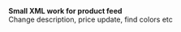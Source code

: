 <img alt="" src="https://cdn.shopify.com/s/files/1/0675/6928/7480/files/75.png?v=1668132496" style="float:right" />
<b>Small XML work for product feed<br/></b>
Change description, price update, find colors etc</p>
